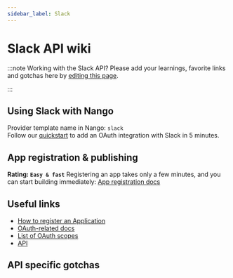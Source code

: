 ```yaml
---
sidebar_label: Slack
---
```


# Slack API wiki

:::note Working with the Slack API?
Please add your learnings, favorite links and gotchas here by [editing this page](https://github.com/nangohq/nango/tree/master/docs/docs/providers/slack.md).

:::

## Using Slack with Nango

Provider template name in Nango: `slack`  
Follow our [quickstart](../quickstart.md) to add an OAuth integration with Slack in 5 minutes.

## App registration & publishing

**Rating: `Easy & fast`**
Registering an app takes only a few minutes, and you can start building immediately: [App registration docs](https://api.slack.com/apps)



## Useful links

- [How to register an Application](https://api.slack.com/apps)
- [OAuth-related docs](https://api.slack.com/authentication/oauth-v2)
- [List of OAuth scopes](https://api.slack.com/scopes)
- [API](https://api.slack.com/web)


## API specific gotchas

